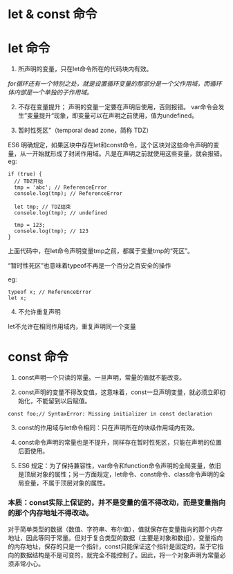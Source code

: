 
let & const 命令
=======

# let 命令

1. 所声明的变量，只在let命令所在的代码块内有效。

*for循环还有一个特别之处，就是设置循环变量的那部分是一个父作用域，而循环体内部是一个单独的子作用域。*

2. 不存在变量提升； 声明的变量一定要在声明后使用，否则报错。
var命令会发生”变量提升“现象，即变量可以在声明之前使用，值为undefined。

3. 暂时性死区”（temporal dead zone，简称 TDZ）

ES6 明确规定，如果区块中存在let和const命令，这个区块对这些命令声明的变量，从一开始就形成了封闭作用域。凡是在声明之前就使用这些变量，就会报错。
eg:

```
if (true) {
  // TDZ开始
  tmp = 'abc'; // ReferenceError
  console.log(tmp); // ReferenceError

  let tmp; // TDZ结束
  console.log(tmp); // undefined

  tmp = 123;
  console.log(tmp); // 123
}
```
上面代码中，在let命令声明变量tmp之前，都属于变量tmp的“死区”。

“暂时性死区”也意味着typeof不再是一个百分之百安全的操作

eg:
```
typeof x; // ReferenceError
let x;
```

4. 不允许重复声明

let不允许在相同作用域内，重复声明同一个变量

# const 命令


1. const声明一个只读的常量。一旦声明，常量的值就不能改变。

2. const声明的变量不得改变值，这意味着，const一旦声明变量，就必须立即初始化，不能留到以后赋值。

`const foo;// SyntaxError: Missing initializer in const declaration`

3. const的作用域与let命令相同：只在声明所在的块级作用域内有效。

4. const命令声明的常量也是不提升，同样存在暂时性死区，只能在声明的位置后面使用。

5. ES6 规定：为了保持兼容性，var命令和function命令声明的全局变量，依旧是顶层对象的属性；另一方面规定，let命令、const命令、class命令声明的全局变量，不属于顶层对象的属性。

### 本质：const实际上保证的，并不是变量的值不得改动，而是变量指向的那个内存地址不得改动。

对于简单类型的数据（数值、字符串、布尔值），值就保存在变量指向的那个内存地址，因此等同于常量。但对于复合类型的数据（主要是对象和数组），变量指向的内存地址，保存的只是一个指针，const只能保证这个指针是固定的，至于它指向的数据结构是不是可变的，就完全不能控制了。因此，将一个对象声明为常量必须非常小心。